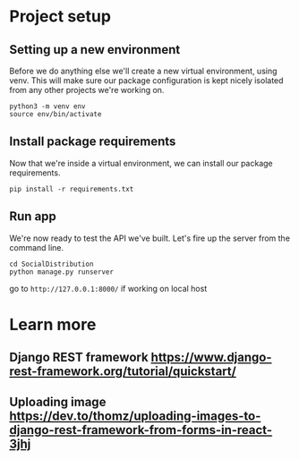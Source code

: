 # Project setup

## Setting up a new environment
Before we do anything else we'll create a new virtual environment, using venv. This will make sure our package configuration is kept nicely isolated from any other projects we're working on.
```
python3 -m venv env
source env/bin/activate
```
## Install package requirements
Now that we're inside a virtual environment, we can install our package requirements.
```
pip install -r requirements.txt
```
## Run app
We're now ready to test the API we've built. Let's fire up the server from the command line.
```
cd SocialDistribution
python manage.py runserver
```
go to `http://127.0.0.1:8000/` if working on local host

# Learn more
## Django REST framework https://www.django-rest-framework.org/tutorial/quickstart/
## Uploading image https://dev.to/thomz/uploading-images-to-django-rest-framework-from-forms-in-react-3jhj


